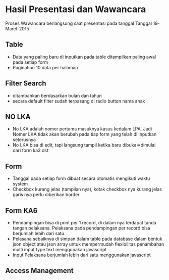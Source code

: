 Hasil Presentasi dan Wawancara
====================================================
Proses Wawancara berlangsung saat presentasi pada tanggal Tanggal 19-Maret-2015

Table
----------------------
  - Data yang paling baru di inputkan pada table ditampilkan paling awal pada setiap form
  - Pagination 10 data per halaman


Filter Search
----------------------
  - ditambahkan berdasarkan bulan dan tahun
  - secara default filter sudah terpasang di radio button nama anak


NO LKA
----------------------
  - No LKA adalah nomer pertama masuknya kasus kedalam LPA. Jadi Nomer LKA tidak akan berubah
    pada tiap form yang telah di inputkan seterusnya
  - No LKA bisa di edit, tapi langsung tampil ketika baru dibuka=>dimulai dari form ka3 dst


Form
----------------------
  - Tanggal pada setiap form dibuat secara otomatis mengikuti waktu system
  - Checkbox kurang jelas (tampilan nya), kotak checkbox nya kurang jelas garis nya perlu diberikan border


Form KA6
----------------------
  - Pendampingan bisa di print per 1 record, di dalam nya terdapat tanda tangan pelaksana.
    Pelaksana pada pendampingan per record bisa berjumlah lebih dari satu.
  - Pelasana sebaiknya di simpan dalam table pada database dalam bentuk json object atau json array
    untuk mempermudah flexibilitas penambahan multi input type text menggunakan javascript
  - Input Pelaksana berjumlah lebih dari satu menggunakan javascript


Access Management
----------------------
